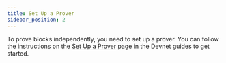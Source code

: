 ```yaml
---
title: Set Up a Prover
sidebar_position: 2
---
```


To prove blocks independently, you need to set up a prover. You can follow the instructions on
the [Set Up a Prover](../running-surge/provers/index.mdx) page in the Devnet guides
to get started.
